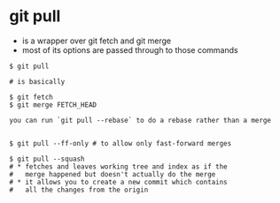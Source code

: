 # git pull

- is a wrapper over git fetch and git merge
- most of its options are passed through to those commands

```
$ git pull

# is basically

$ git fetch
$ git merge FETCH_HEAD
```

```
you can run `git pull --rebase` to do a rebase rather than a merge


$ git pull --ff-only # to allow only fast-forward merges

$ git pull --squash
# * fetches and leaves working tree and index as if the
#   merge happened but doesn't actually do the merge
# * it allows you to create a new commit which contains
#   all the changes from the origin
```
